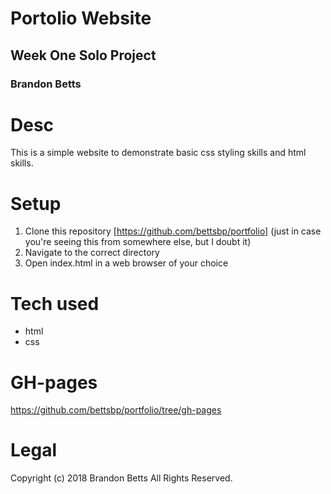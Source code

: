 # Portolio Website
## Week One Solo Project
### Brandon Betts

# Desc

This is a simple website to demonstrate basic css styling skills and html skills.

# Setup

1. Clone this repository [https://github.com/bettsbp/portfolio] (just in case you're seeing this from somewhere else, but I doubt it)
2. Navigate to the correct directory
3. Open index.html in a web browser of your choice

# Tech used
* html
* css

# GH-pages
https://github.com/bettsbp/portfolio/tree/gh-pages

# Legal
Copyright (c) 2018 Brandon Betts All Rights Reserved.

